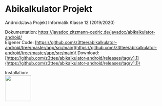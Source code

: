 # Abikalkulator Projekt
Android/Java Projekt Informatik Klasse 12 (2019/2020)

Dokumentation: <a href="https://javadoc.zitzmann-cedric.de/javadoc/abikalkulator-android/" target="_blank">https://javadoc.zitzmann-cedric.de/javadoc/abikalkulator-android/</a>\
Eigener Code: [https://github.com/z3ttee/abikalkulator-android/tree/master/app/src/main](https://github.com/z3ttee/abikalkulator-android/tree/master/app/src/main)\
Download: [https://github.com/z3ttee/abikalkulator-android/releases/tag/v1.1](https://github.com/z3ttee/abikalkulator-android/releases/tag/v1.1)\

Installation:\
<a href="https://play.google.com/store/apps/details?id=de.zitzmanncedric.abicalc" target="_blank"><img src="https://play.google.com/intl/en_us/badges/static/images/badges/en_badge_web_generic.png" height="85px"></a>
